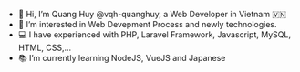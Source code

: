 - 👋 Hi, I’m Quang Huy @vqh-quanghuy, a Web Developer in Vietnam 🇻🇳
- 👀 I’m interested in Web Devepment Process and newly technologies.
- 💻 I have experienced with PHP, Laravel Framework, Javascript, MySQL, HTML, CSS,...
- 📚 I’m currently learning NodeJS, VueJS and Japanese
